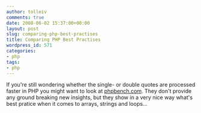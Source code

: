 ```yaml
---
author: tolleiv
comments: true
date: 2008-06-02 15:37:00+00:00
layout: post
slug: comparing-php-best-practises
title: Comparing PHP Best Practises
wordpress_id: 571
categories:
- php
tags:
- php
---
```


If you're still wondering whether the single- or double quotes are processed faster in PHP you might want to look at [phpbench.com](http://www.phpbench.com/). They don't provide any ground breaking new insights, but they show in a very nice way what's best pratice when it comes to arrays, strings and loops...
